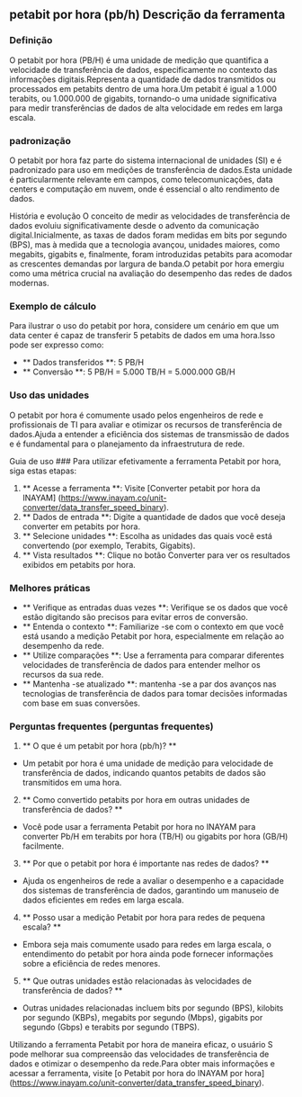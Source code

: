 ## petabit por hora (pb/h) Descrição da ferramenta

### Definição
O petabit por hora (PB/H) é uma unidade de medição que quantifica a velocidade de transferência de dados, especificamente no contexto das informações digitais.Representa a quantidade de dados transmitidos ou processados ​​em petabits dentro de uma hora.Um petabit é igual a 1.000 terabits, ou 1.000.000 de gigabits, tornando-o uma unidade significativa para medir transferências de dados de alta velocidade em redes em larga escala.

### padronização
O petabit por hora faz parte do sistema internacional de unidades (SI) e é padronizado para uso em medições de transferência de dados.Esta unidade é particularmente relevante em campos, como telecomunicações, data centers e computação em nuvem, onde é essencial o alto rendimento de dados.

História e evolução
O conceito de medir as velocidades de transferência de dados evoluiu significativamente desde o advento da comunicação digital.Inicialmente, as taxas de dados foram medidas em bits por segundo (BPS), mas à medida que a tecnologia avançou, unidades maiores, como megabits, gigabits e, finalmente, foram introduzidas petabits para acomodar as crescentes demandas por largura de banda.O petabit por hora emergiu como uma métrica crucial na avaliação do desempenho das redes de dados modernas.

### Exemplo de cálculo
Para ilustrar o uso do petabit por hora, considere um cenário em que um data center é capaz de transferir 5 petabits de dados em uma hora.Isso pode ser expresso como:
- ** Dados transferidos **: 5 PB/H
- ** Conversão **: 5 PB/H = 5.000 TB/H = 5.000.000 GB/H

### Uso das unidades
O petabit por hora é comumente usado pelos engenheiros de rede e profissionais de TI para avaliar e otimizar os recursos de transferência de dados.Ajuda a entender a eficiência dos sistemas de transmissão de dados e é fundamental para o planejamento da infraestrutura de rede.

Guia de uso ###
Para utilizar efetivamente a ferramenta Petabit por hora, siga estas etapas:
1. ** Acesse a ferramenta **: Visite [Converter petabit por hora da INAYAM] (https://www.inayam.co/unit-converter/data_transfer_speed_binary).
2. ** Dados de entrada **: Digite a quantidade de dados que você deseja converter em petabits por hora.
3. ** Selecione unidades **: Escolha as unidades das quais você está convertendo (por exemplo, Terabits, Gigabits).
4. ** Vista resultados **: Clique no botão Converter para ver os resultados exibidos em petabits por hora.

### Melhores práticas
- ** Verifique as entradas duas vezes **: Verifique se os dados que você estão digitando são precisos para evitar erros de conversão.
- ** Entenda o contexto **: Familiarize -se com o contexto em que você está usando a medição Petabit por hora, especialmente em relação ao desempenho da rede.
- ** Utilize comparações **: Use a ferramenta para comparar diferentes velocidades de transferência de dados para entender melhor os recursos da sua rede.
- ** Mantenha -se atualizado **: mantenha -se a par dos avanços nas tecnologias de transferência de dados para tomar decisões informadas com base em suas conversões.

### Perguntas frequentes (perguntas frequentes)

1. ** O que é um petabit por hora (pb/h)? **
- Um petabit por hora é uma unidade de medição para velocidade de transferência de dados, indicando quantos petabits de dados são transmitidos em uma hora.

2. ** Como convertido petabits por hora em outras unidades de transferência de dados? **
- Você pode usar a ferramenta Petabit por hora no INAYAM para converter Pb/H em terabits por hora (TB/H) ou gigabits por hora (GB/H) facilmente.

3. ** Por que o petabit por hora é importante nas redes de dados? **
- Ajuda os engenheiros de rede a avaliar o desempenho e a capacidade dos sistemas de transferência de dados, garantindo um manuseio de dados eficientes em redes em larga escala.

4. ** Posso usar a medição Petabit por hora para redes de pequena escala? **
- Embora seja mais comumente usado para redes em larga escala, o entendimento do petabit por hora ainda pode fornecer informações sobre a eficiência de redes menores.

5. ** Que outras unidades estão relacionadas às velocidades de transferência de dados? **
- Outras unidades relacionadas incluem bits por segundo (BPS), kilobits por segundo (KBPs), megabits por segundo (Mbps), gigabits por segundo (Gbps) e terabits por segundo (TBPS).

Utilizando a ferramenta Petabit por hora de maneira eficaz, o usuário S pode melhorar sua compreensão das velocidades de transferência de dados e otimizar o desempenho da rede.Para obter mais informações e acessar a ferramenta, visite [o Petabit por hora do INAYAM por hora] (https://www.inayam.co/unit-converter/data_transfer_speed_binary).